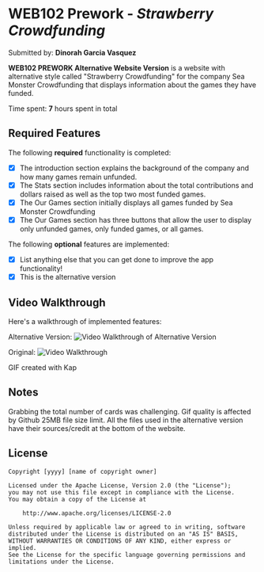 # WEB102 Prework - *Strawberry Crowdfunding*

Submitted by: **Dinorah Garcia Vasquez**

**WEB102 PREWORK Alternative Website Version** is a website with alternative style called "Strawberry Crowdfunding" for the company Sea Monster Crowdfunding that displays information about the games they have funded.

Time spent: **7** hours spent in total

## Required Features

The following **required** functionality is completed:

* [x] The introduction section explains the background of the company and how many games remain unfunded.
* [x] The Stats section includes information about the total contributions and dollars raised as well as the top two most funded games.
* [x] The Our Games section initially displays all games funded by Sea Monster Crowdfunding
* [x] The Our Games section has three buttons that allow the user to display only unfunded games, only funded games, or all games.

The following **optional** features are implemented:

* [x] List anything else that you can get done to improve the app functionality!
* [x] This is the alternative version

## Video Walkthrough

Here's a walkthrough of implemented features:

Alternative Version:
<img src='Alternative_Version.gif' title='Video Walkthrough of New Version' width='' alt='Video Walkthrough of Alternative Version' />

Original:
<img src='walkthrough.gif' title='Video Walkthrough of Original Version for Comparison' width='' alt='Video Walkthrough' />

GIF created with Kap

## Notes

Grabbing the total number of cards was challenging.
Gif quality is affected by Github 25MB file size limit.
All the files used in the alternative version have their sources/credit at the bottom of the website.
## License

    Copyright [yyyy] [name of copyright owner]

    Licensed under the Apache License, Version 2.0 (the "License");
    you may not use this file except in compliance with the License.
    You may obtain a copy of the License at

        http://www.apache.org/licenses/LICENSE-2.0

    Unless required by applicable law or agreed to in writing, software
    distributed under the License is distributed on an "AS IS" BASIS,
    WITHOUT WARRANTIES OR CONDITIONS OF ANY KIND, either express or implied.
    See the License for the specific language governing permissions and
    limitations under the License.
